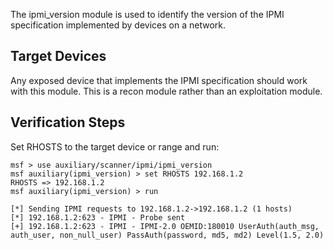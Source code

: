 The ipmi_version module is used to identify the version of the IPMI specification implemented by devices on a network.

## Target Devices

Any exposed device that implements the IPMI specification should work with this module. This is a recon module rather than an exploitation module.

## Verification Steps

Set RHOSTS to the target device or range and run:

```
msf > use auxiliary/scanner/ipmi/ipmi_version
msf auxiliary(ipmi_version) > set RHOSTS 192.168.1.2
RHOSTS => 192.168.1.2
msf auxiliary(ipmi_version) > run

[*] Sending IPMI requests to 192.168.1.2->192.168.1.2 (1 hosts)
[*] 192.168.1.2:623 - IPMI - Probe sent
[+] 192.168.1.2:623 - IPMI - IPMI-2.0 OEMID:180010 UserAuth(auth_msg, auth_user, non_null_user) PassAuth(password, md5, md2) Level(1.5, 2.0)

```
